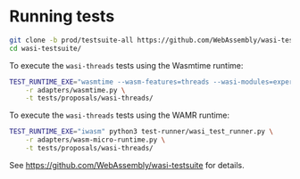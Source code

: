 # Running tests

```bash
git clone -b prod/testsuite-all https://github.com/WebAssembly/wasi-testsuite
cd wasi-testsuite/
```

To execute the `wasi-threads` tests using the Wasmtime
runtime:
```bash
TEST_RUNTIME_EXE="wasmtime --wasm-features=threads --wasi-modules=experimental-wasi-threads" python3 test-runner/wasi_test_runner.py \
    -r adapters/wasmtime.py \
    -t tests/proposals/wasi-threads/
```

To execute the `wasi-threads` tests using the WAMR
runtime:
```bash
TEST_RUNTIME_EXE="iwasm" python3 test-runner/wasi_test_runner.py \
    -r adapters/wasm-micro-runtime.py \
    -t tests/proposals/wasi-threads/
```

See https://github.com/WebAssembly/wasi-testsuite for details.
